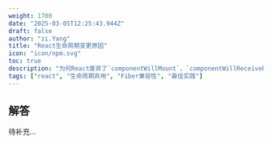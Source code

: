 ```yaml
---
weight: 1700
date: "2025-03-05T12:25:43.944Z"
draft: false
author: "zi.Yang"
title: "React生命周期变更原因"
icon: "icon/npm.svg"
toc: true
description: "为何React废弃了`componentWillMount`、`componentWillReceiveProps`等生命周期方法？请从Fiber架构的异步渲染特性解释其不安全性及替代方案？"
tags: ["react", "生命周期弃用", "Fiber兼容性", "最佳实践"]
---
```


## 解答

待补充...

